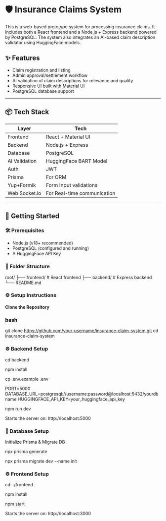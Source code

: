 # 🛡️ Insurance Claims System

This is a web-based prototype system for processing insurance claims. It includes both a React frontend and a Node.js + Express backend powered by PostgreSQL. The system also integrates an AI-based claim description validator using HuggingFace models.

## ✨ Features

- Claim registration and listing
- Admin approval/settlement workflow
- AI validation of claim descriptions for relevance and quality
- Responsive UI built with Material UI
- PostgreSQL database support

---

## 📦 Tech Stack

| Layer        | Tech                   |
|--------------|------------------------|
| Frontend     | React + Material UI    |
| Backend      | Node.js + Express      |
| Database     | PostgreSQL             |
| AI Validation| HuggingFace BART Model |
| Auth         | JWT                   |
| Prisma         | For ORM             |
| Yup+Formik   | Form Input validations |
| Web Socket.io| For Real-time communication |

---

## 🚀 Getting Started

### 🛠️ Prerequisites

- Node.js (v18+ recommended)
- PostgreSQL (configured and running)
- A HuggingFace API Key

### 📁 Folder Structure
root/ ├── frontend/ # React frontend ├── backend/ # Express backend └── README.md



### ⚙️ Setup Instructions

#### Clone the Repository

### bash
git clone https://github.com/your-username/insurance-claim-system.git
cd insurance-claim-system

### ⚙ Backend Setup
cd backend

npm install

cp .env.example .env


PORT=5000
DATABASE_URL=postgresql://username:password@localhost:5432/yourdbname
HUGGINGFACE_API_KEY=your_huggingface_api_key

npm run dev

Starts the server on: http://localhost:5000

### 🧱 Database Setup

Initialize Prisma & Migrate DB

npx prisma generate

npx prisma migrate dev --name init

### ⚙ Frontend Setup

cd ../frontend

npm install

npm start

Starts the server on: http://localhost:3000
